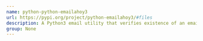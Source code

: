 ```yaml
---
name: python-python-emailahoy3
url: https://pypi.org/project/python-emailahoy3/#files
description: A Python3 email utility that verifies existence of an email address.
group: None
---
```

